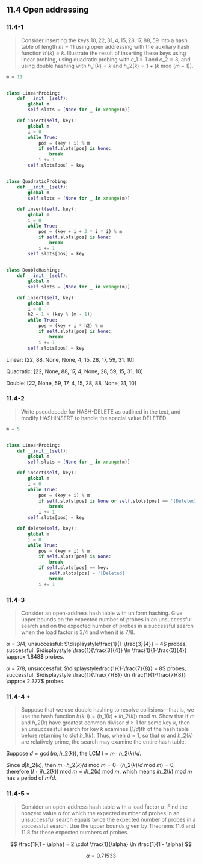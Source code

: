 ## 11.4 Open addressing

### 11.4-1

> Consider inserting the keys $10, 22, 31, 4, 15, 28, 17, 88, 59$ into a hash table of length $m = 11$ using open addressing with the auxiliary hash function $h'(k) = k$. Illustrate the result of inserting these keys using linear probing, using quadratic probing with $c\_1 = 1$ and $c\_2 = 3$, and using double hashing with $h\_1(k) = k$ and $h\_2(k) = 1 + (k ~\text{mod}~ (m - 1))$.

```python
m = 11


class LinearProbing:
    def __init__(self):
        global m
        self.slots = [None for _ in xrange(m)]

    def insert(self, key):
        global m
        i = 0
        while True:
            pos = (key + i) % m
            if self.slots[pos] is None:
                break
            i += 1
        self.slots[pos] = key


class QuadraticProbing:
    def __init__(self):
        global m
        self.slots = [None for _ in xrange(m)]

    def insert(self, key):
        global m
        i = 0
        while True:
            pos = (key + i + 3 * i * i) % m
            if self.slots[pos] is None:
                break
            i += 1
        self.slots[pos] = key


class DoubleHashing:
    def __init__(self):
        global m
        self.slots = [None for _ in xrange(m)]

    def insert(self, key):
        global m
        i = 0
        h2 = 1 + (key % (m - 1))
        while True:
            pos = (key + i * h2) % m
            if self.slots[pos] is None:
                break
            i += 1
        self.slots[pos] = key
```

Linear: [22, 88, None, None, 4, 15, 28, 17, 59, 31, 10]

Quadratic: [22, None, 88, 17, 4, None, 28, 59, 15, 31, 10]

Double: [22, None, 59, 17, 4, 15, 28, 88, None, 31, 10]


### 11.4-2

> Write pseudocode for HASH-DELETE as outlined in the text, and modify HASHINSERT to handle the special value DELETED.

```python
m = 5


class LinearProbing:
    def __init__(self):
        global m
        self.slots = [None for _ in xrange(m)]

    def insert(self, key):
        global m
        i = 0
        while True:
            pos = (key + i) % m
            if self.slots[pos] is None or self.slots[pos] == '[Deleted]':
                break
            i += 1
        self.slots[pos] = key

    def delete(self, key):
        global m
        i = 0
        while True:
            pos = (key + i) % m
            if self.slots[pos] is None:
                break
            if self.slots[pos] == key:
                self.slots[pos] = '[Deleted]'
                break
            i += 1
```

### 11.4-3

> Consider an open-address hash table with uniform hashing. Give upper bounds on the expected number of probes in an unsuccessful search and on the expected number of probes in a successful search when the load factor is 3/4 and when it is 7/8.

$\alpha=3/4$, unsuccessful: $\displaystyle\frac{1}{1-\frac{3}{4}} = 4$ probes, successful: $\displaystyle \frac{1}{\frac{3}{4}} \ln \frac{1}{1-\frac{3}{4}} \approx 1.848$ probes.

$\alpha=7/8$, unsuccessful: $\displaystyle\frac{1}{1-\frac{7}{8}} = 8$ probes, successful: $\displaystyle \frac{1}{\frac{7}{8}} \ln \frac{1}{1-\frac{7}{8}} \approx 2.377$ probes.

### 11.4-4 $\star$

> Suppose that we use double hashing to resolve collisions—that is, we use the hash function $h(k, i) = (h\_1(k) + ih\_2(k)) ~\text{mod}~ m$. Show that if $m$ and $h\_2(k)$ have greatest common divisor $d \ge 1$ for some key $k$, then an unsuccessful search for key $k$ examines $(1/d)$th of the hash table before returning to slot $h\_1(k)$. Thus, when $d = 1$, so that $m$ and $h\_2(k)$ are relatively prime, the search may examine the entire hash table.

Suppose $d = \gcd(m, h\_2(k))$, the LCM $l = m \cdot h\_2(k) / d$.

Since $d | h\_2(k)$, then $m \cdot h\_2(k) / d ~\text{mod}~ m = 0 \cdot (h\_2(k) / d ~\text{mod}~ m) = 0$, therefore $(l + ih\_2(k)) ~\text{mod}~ m = ih\_2(k) ~\text{mod}~ m$, which means $ih\_2(k) ~\text{mod}~ m$ has a period of $m/d$.

### 11.4-5 $\star$

> Consider an open-address hash table with a load factor $\alpha$. Find the nonzero value $\alpha$ for which the expected number of probes in an unsuccessful search equals twice the expected number of probes in a successful search. Use the upper bounds given by Theorems 11.6 and 11.8 for these expected numbers of probes.

$$
\frac{1}{1 - \alpha} = 2 \cdot \frac{1}{\alpha} \ln \frac{1}{1 - \alpha}
$$

$$
\alpha = 0.71533
$$

